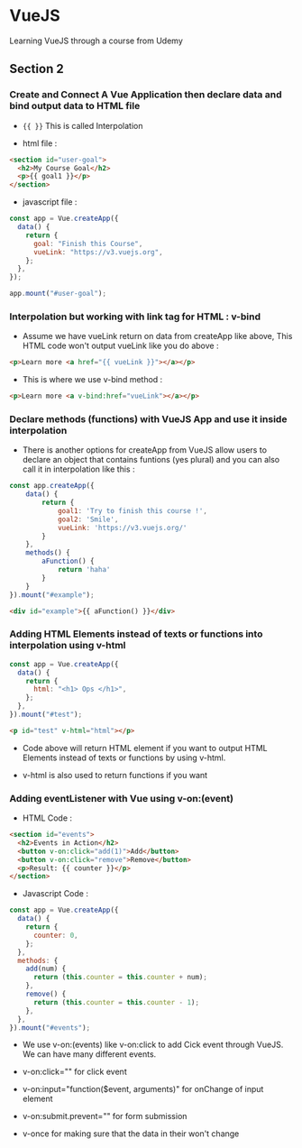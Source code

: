 # VueJS

Learning VueJS through a course from Udemy

## Section 2

### Create and Connect A Vue Application then declare data and bind output data to HTML file

- `{{ }}` This is called Interpolation

- html file :

```html
<section id="user-goal">
  <h2>My Course Goal</h2>
  <p>{{ goal1 }}</p>
</section>
```

- javascript file :

```javascript
const app = Vue.createApp({
  data() {
    return {
      goal: "Finish this Course",
      vueLink: "https://v3.vuejs.org",
    };
  },
});

app.mount("#user-goal");
```

### Interpolation but working with link tag for HTML : v-bind

- Assume we have vueLink return on data from createApp like above, This HTML code won't output vueLink like you do above :

```html
<p>Learn more <a href="{{ vueLink }}"></a></p>
```

- This is where we use v-bind method :

```html
<p>Learn more <a v-bind:href="vueLink"></a></p>
```

### Declare methods (functions) with VueJS App and use it inside interpolation

- There is another options for createApp from VueJS allow users to declare an object that contains funtions (yes plural) and you can also call it in interpolation like this :

```javascript
const app.createApp({
    data() {
        return {
            goal1: 'Try to finish this course !',
            goal2: 'Smile',
            vueLink: 'https://v3.vuejs.org/'
        }
    },
    methods() {
        aFunction() {
            return 'haha'
        }
    }
}).mount("#example");
```

```html
<div id="example">{{ aFunction() }}</div>
```

### Adding HTML Elements instead of texts or functions into interpolation using v-html

```javascript
const app = Vue.createApp({
  data() {
    return {
      html: "<h1> Ops </h1>",
    };
  },
}).mount("#test");
```

```html
<p id="test" v-html="html"></p>
```

- Code above will return HTML element if you want to output HTML Elements instead of texts or functions by using v-html.

- v-html is also used to return functions if you want

### Adding eventListener with Vue using v-on:(event)

- HTML Code :

```html
<section id="events">
  <h2>Events in Action</h2>
  <button v-on:click="add(1)">Add</button>
  <button v-on:click="remove">Remove</button>
  <p>Result: {{ counter }}</p>
</section>
```

- Javascript Code :

```javascript
const app = Vue.createApp({
  data() {
    return {
      counter: 0,
    };
  },
  methods: {
    add(num) {
      return (this.counter = this.counter + num);
    },
    remove() {
      return (this.counter = this.counter - 1);
    },
  },
}).mount("#events");
```

- We use v-on:(events) like v-on:click to add Cick event through VueJS. We can have many different events.

- v-on:click="" for click event
- v-on:input="function($event, arguments)" for onChange of input element
- v-on:submit.prevent="" for form submission
- v-once for making sure that the data in their won't change
